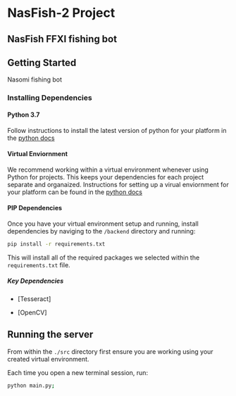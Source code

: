 # NasFish-2 Project

## NasFish FFXI fishing bot

## Getting Started

Nasomi fishing bot

### Installing Dependencies

#### Python 3.7

Follow instructions to install the latest version of python for your platform in the [python docs](https://docs.python.org/3/using/unix.html#getting-and-installing-the-latest-version-of-python)

#### Virtual Enviornment

We recommend working within a virtual environment whenever using Python for projects. This keeps your dependencies for each project separate and organaized. Instructions for setting up a virual enviornment for your platform can be found in the [python docs](https://packaging.python.org/guides/installing-using-pip-and-virtual-environments/)

#### PIP Dependencies

Once you have your virtual environment setup and running, install dependencies by naviging to the `/backend` directory and running:

```bash
pip install -r requirements.txt
```

This will install all of the required packages we selected within the `requirements.txt` file.

##### Key Dependencies

- [Tesseract]

- [OpenCV]


## Running the server

From within the `./src` directory first ensure you are working using your created virtual environment.

Each time you open a new terminal session, run:

```bash
python main.py;
```

